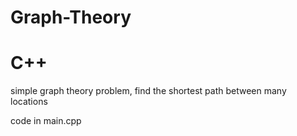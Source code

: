 # Graph-Theory
# C++
 simple graph theory problem, find the shortest path between many locations

code in main.cpp
